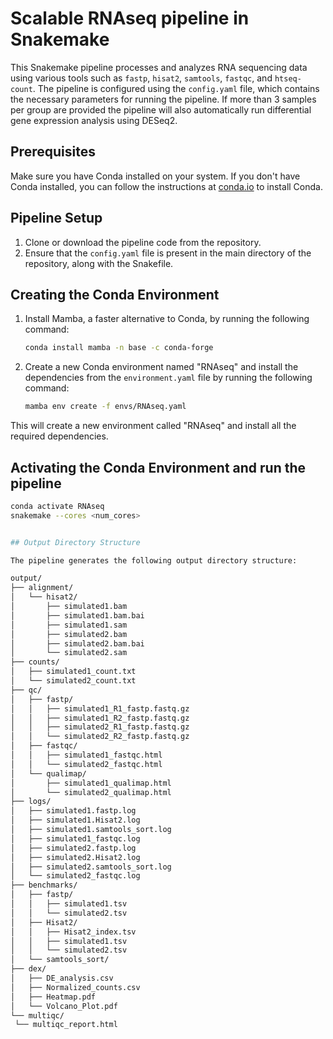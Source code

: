 # Scalable RNAseq pipeline in Snakemake

This Snakemake pipeline processes and analyzes RNA sequencing data using various tools such as `fastp`, `hisat2`, `samtools`, `fastqc`, and `htseq-count`. The pipeline is configured using the `config.yaml` file, which contains the necessary parameters for running the pipeline. If more than 3 samples per group are provided the pipeline will also automatically run differential gene expression analysis using DESeq2.

## Prerequisites

Make sure you have Conda installed on your system. If you don't have Conda installed, you can follow the instructions at [conda.io](https://conda.io/projects/conda/en/latest/user-guide/install/) to install Conda.

## Pipeline Setup

1. Clone or download the pipeline code from the repository.
2. Ensure that the `config.yaml` file is present in the main directory of the repository, along with the Snakefile.

## Creating the Conda Environment

1. Install Mamba, a faster alternative to Conda, by running the following command:
   ```bash
   conda install mamba -n base -c conda-forge
2. Create a new Conda environment named "RNAseq" and install the dependencies from the `environment.yaml` file by running the following command:
   ```bash
   mamba env create -f envs/RNAseq.yaml
   
This will create a new environment called "RNAseq" and install all the required dependencies.

## Activating the Conda Environment and run the pipeline

   ```bash
   conda activate RNAseq
   snakemake --cores <num_cores>


## Output Directory Structure

The pipeline generates the following output directory structure:

output/
├── alignment/
│   └── hisat2/
│       ├── simulated1.bam
│       ├── simulated1.bam.bai
│       ├── simulated1.sam
│       ├── simulated2.bam
│       ├── simulated2.bam.bai
│       └── simulated2.sam
├── counts/
│   ├── simulated1_count.txt
│   └── simulated2_count.txt
├── qc/
│   ├── fastp/
│   │   ├── simulated1_R1_fastp.fastq.gz
│   │   ├── simulated1_R2_fastp.fastq.gz
│   │   ├── simulated2_R1_fastp.fastq.gz
│   │   └── simulated2_R2_fastp.fastq.gz
│   ├── fastqc/
│   │   ├── simulated1_fastqc.html
│   │   └── simulated2_fastqc.html
│   └── qualimap/
│       ├── simulated1_qualimap.html
│       └── simulated2_qualimap.html
├── logs/
│   ├── simulated1.fastp.log
│   ├── simulated1.Hisat2.log
│   ├── simulated1.samtools_sort.log
│   ├── simulated1_fastqc.log
│   ├── simulated2.fastp.log
│   ├── simulated2.Hisat2.log
│   ├── simulated2.samtools_sort.log
│   └── simulated2_fastqc.log
├── benchmarks/
│   ├── fastp/
│   │   ├── simulated1.tsv
│   │   └── simulated2.tsv
│   ├── Hisat2/
│   │   ├── Hisat2_index.tsv
│   │   ├── simulated1.tsv
│   │   └── simulated2.tsv
│   └── samtools_sort/
├── dex/
│   ├── DE_analysis.csv
│   ├── Normalized_counts.csv
│   ├── Heatmap.pdf
│   └── Volcano_Plot.pdf
└── multiqc/
    └── multiqc_report.html
